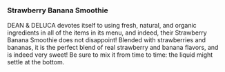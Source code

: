 <h3>Strawberry Banana Smoothie</h3>
DEAN & DELUCA devotes itself to using fresh, natural, and organic ingredients in all of the items in its menu, and indeed, their Strawberry Banana Smoothie does not disappoint! Blended with strawberries and bananas, it is the perfect blend of real strawberry and banana flavors, and is indeed very sweet! Be sure to mix it from time to time: the liquid might settle at the bottom.